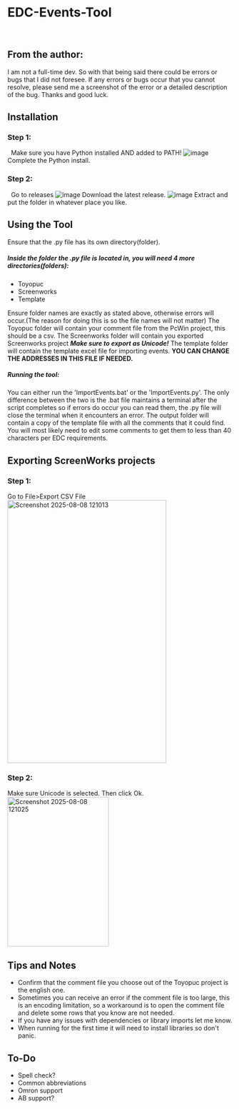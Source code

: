 # EDC-Events-Tool
&nbsp;&nbsp;
## From the author:
I am not a full-time dev. So with that being said there could be errors or bugs that I did not foresee. If any errors or bugs occur that you cannot resolve, please    send me a screenshot of the error or a detailed description of the bug. Thanks and good luck.


## Installation
### Step 1:
&nbsp;&nbsp;Make sure you have Python installed AND added to PATH!
![image](https://github.com/user-attachments/assets/13f73752-ffab-4f4d-b469-d7f6d0d274b7)
Complete the Python install.
### Step 2:
&nbsp;&nbsp;Go to releases
![image](https://github.com/user-attachments/assets/a2316742-d4bd-433b-9cd4-b249b9344e53)
Download the latest release.
![image](https://github.com/user-attachments/assets/e3d0b5c4-27da-4a67-af0c-abb9f693dea2)
Extract and put the folder in whatever place you like.

## Using the Tool
Ensure that the .py file has its own directory(folder).
##### Inside the folder the .py file is located in, you will need 4 more directories(folders):
- Toyopuc
- Screenworks
- Template
  
Ensure folder names are exactly as stated above, otherwise errors will occur.(The reason for doing this is so the file names will not matter)
The Toyopuc folder will contain your comment file from the PcWin project, this should be a csv.
The Screenworks folder will contain you exported Screenworks project ***Make sure to export as Unicode!***
The template folder will contain the template excel file for importing events. **YOU CAN CHANGE THE ADDRESSES IN THIS FILE IF NEEDED.**
##### Running the tool:
You can either run the 'ImportEvents.bat' or the 'ImportEvents.py'. The only difference between the two is the .bat file maintains a terminal after the script completes so if errors do occur you can read them, the .py file will close the terminal when it encounters an error.
The output folder will contain a copy of the template file with all the comments that it could find. You will most likely need to edit some comments to get them to less than 40 characters per EDC requirements.

## Exporting ScreenWorks projects
### Step 1:
Go to File>Export CSV File  
<img width="356" height="589" alt="Screenshot 2025-08-08 121013" src="https://github.com/user-attachments/assets/381c1304-55c6-40c9-8c7f-c4c956c5f707" />
### Step 2:
Make sure Unicode is selected. Then click Ok.  
<img width="227" height="335" alt="Screenshot 2025-08-08 121025" src="https://github.com/user-attachments/assets/681dd78a-5520-4296-9212-f113320de915" />



## Tips and Notes
- Confirm that the comment file you choose out of the Toyopuc project is the english one.
- Sometimes you can receive an error if the comment file is too large, this is an encoding limitation, so a workaround is to open the comment file and delete some rows that you know are not needed.
- If you have any issues with dependencies or library imports let me know.
- When running for the first time it will need to install libraries so don't panic.
## To-Do
- Spell check?
- Common abbreviations
- Omron support
- AB support?

  
 
  
